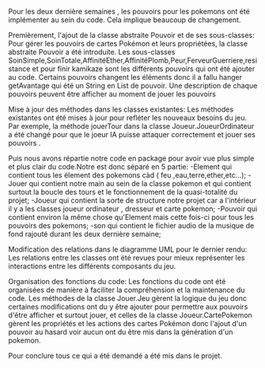 Pour les deux dernière semaines , les pouvoirs pour les pokemons ont été implémenter au sein du code. Cela implique beaucoup de changement.

Premièrement, l'ajout de la classe abstraite Pouvoir et de ses sous-classes:
Pour gérer les pouvoirs de cartes Pokémon et leurs propriétées, la classe abstraite Pouvoir a été introduite. Les sous-classes SoinSimple,SoinTotale,AffinitéEther,AffinitéPlomb,Peur,FerveurGuerriere,resistance et pour finir kamikaze sont les différents pouvoirs qui ont été ajouter au code. Certains pouvoirs changent les éléments donc il a fallu hanger getAvantage qui été un String en List de pouvoir. Une description de chaque pouvoirs peuvent être afficher au moment de jouer les pouvoirs

Mise à jour des méthodes dans les classes existantes:
Les méthodes existantes ont été mises à jour pour refléter les nouveaux besoins du jeu. Par exemple, la méthode jouerTour dans la classe Joueur.JoueurOrdinateur a été changé pour que le joeur IA puisse attaquer correctement et jouer ses pouvoirs .

Puis nous avons répartie notre code en package pour avoir vue plus simple et plus clair du code.Notre est donc séparé en 5 partie:
-Element qui contient tous les élement des pokemons càd ( feu ,eau,terre,ether,etc...);
-Jouer qui contient notre main au sein de la classe pokemon et qui contient surtout la boucle des tours et le fonctionnement de la quasi-totalité du projet;
-Joueur qui contient la sorte de structure notre projet car a l'intérieur il y a les classes joueur ordinateur , dresseur et carte pokemon;
-Pouvoir qui contient environ la même chose qu'Element mais cette fois-ci pour tous les pouvoirs des pokemons;
-son qui contient le fichier audio de la musique de fond rajouté durant les deux dernière semaine;

Modification des relations dans le diagramme UML pour le dernier rendu:
Les relations entre les classes ont été revues pour mieux représenter les interactions entre les différents composants du jeu.

Organisation des fonctions du code:
Les fonctions du code ont été organisées de manière à faciliter la compréhension et la maintenance du code. Les méthodes de la classe Jouer.Jeu gèrent la logique du jeu donc certaines modifications ont du y être ajouter pour permettre aux pouvoirs d'être afficher et surtout jouer, et celles de la classe Joueur.CartePokemon gèrent les propriétés et les actions des cartes Pokémon donc l'ajout d'un pouvoir au hasard voir aucun ont du être mis dans la génération d'un pokemon.

Pour conclure tous ce qui a été demandé a été mis dans le projet.
